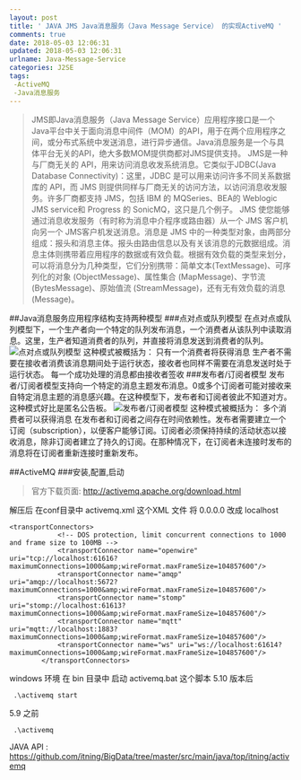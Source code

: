 ```yaml
---
layout: post
title: ' JAVA JMS Java消息服务（Java Message Service） 的实现ActiveMQ '
comments: true
date: 2018-05-03 12:06:31
updated: 2018-05-03 12:06:31
urlname: Java-Message-Service
categories: J2SE
tags:
 -ActiveMQ
 -Java消息服务
---
```

> JMS即Java消息服务（Java Message Service）应用程序接口是一个Java平台中关于面向消息中间件（MOM）的API，用于在两个应用程序之间，或分布式系统中发送消息，进行异步通信。Java消息服务是一个与具体平台无关的API，绝大多数MOM提供商都对JMS提供支持。
	JMS是一种与厂商无关的 API，用来访问消息收发系统消息。它类似于JDBC(Java Database Connectivity)：这里，JDBC 是可以用来访问许多不同关系数据库的 API，而 JMS 则提供同样与厂商无关的访问方法，以访问消息收发服务。许多厂商都支持 JMS，包括 IBM 的 MQSeries、BEA的 Weblogic JMS service和 Progress 的 SonicMQ，这只是几个例子。 JMS 使您能够通过消息收发服务（有时称为消息中介程序或路由器）从一个 JMS 客户机向另一个 JMS客户机发送消息。消息是 JMS 中的一种类型对象，由两部分组成：报头和消息主体。报头由路由信息以及有关该消息的元数据组成。消息主体则携带着应用程序的数据或有效负载。根据有效负载的类型来划分，可以将消息分为几种类型，它们分别携带：简单文本(TextMessage)、可序列化的对象 (ObjectMessage)、属性集合 (MapMessage)、字节流 (BytesMessage)、原始值流 (StreamMessage)，还有无有效负载的消息 (Message)。

##Java消息服务应用程序结构支持两种模型
###点对点或队列模型
在点对点或队列模型下，一个生产者向一个特定的队列发布消息，一个消费者从该队列中读取消息。这里，生产者知道消费者的队列，并直接将消息发送到消费者的队列。
 ![点对点或队列模型](https://img-blog.csdn.net/20180323134941298?watermark/2/text/aHR0cHM6Ly9ibG9nLmNzZG4ubmV0L2ExODM3NjM0NDQ3/font/5a6L5L2T/fontsize/400/fill/I0JBQkFCMA==/dissolve/70)
这种模式被概括为：
只有一个消费者将获得消息
生产者不需要在接收者消费该消息期间处于运行状态，接收者也同样不需要在消息发送时处于运行状态。
每一个成功处理的消息都由接收者签收
###发布者/订阅者模型
发布者/订阅者模型支持向一个特定的消息主题发布消息。0或多个订阅者可能对接收来自特定消息主题的消息感兴趣。在这种模型下，发布者和订阅者彼此不知道对方。这种模式好比是匿名公告板。
![发布者/订阅者模型](https://img-blog.csdn.net/20180323134959876?watermark/2/text/aHR0cHM6Ly9ibG9nLmNzZG4ubmV0L2ExODM3NjM0NDQ3/font/5a6L5L2T/fontsize/400/fill/I0JBQkFCMA==/dissolve/70)
 这种模式被概括为：
多个消费者可以获得消息
在发布者和订阅者之间存在时间依赖性。发布者需要建立一个订阅（subscription），以便客户能够订阅。订阅者必须保持持续的活动状态以接收消息，除非订阅者建立了持久的订阅。在那种情况下，在订阅者未连接时发布的消息将在订阅者重新连接时重新发布。

##ActiveMQ
###安装,配置,启动

> 官方下载页面: http://activemq.apache.org/download.html

解压后 在conf目录中 activemq.xml 这个XML 文件
将 0.0.0.0 改成 localhost
```
<transportConnectors>
            <!-- DOS protection, limit concurrent connections to 1000 and frame size to 100MB -->
            <transportConnector name="openwire" uri="tcp://localhost:61616?maximumConnections=1000&amp;wireFormat.maxFrameSize=104857600"/>
            <transportConnector name="amqp" uri="amqp://localhost:5672?maximumConnections=1000&amp;wireFormat.maxFrameSize=104857600"/>
            <transportConnector name="stomp" uri="stomp://localhost:61613?maximumConnections=1000&amp;wireFormat.maxFrameSize=104857600"/>
            <transportConnector name="mqtt" uri="mqtt://localhost:1883?maximumConnections=1000&amp;wireFormat.maxFrameSize=104857600"/>
            <transportConnector name="ws" uri="ws://localhost:61614?maximumConnections=1000&amp;wireFormat.maxFrameSize=104857600"/>
        </transportConnectors>
```
windows 环境 在 bin 目录中 启动 activemq.bat 这个脚本
 5.10 版本后
```
 .\activemq start
```
 5.9 之前

```
 .\activemq
```

JAVA API : https://github.com/itning/BigData/tree/master/src/main/java/top/itning/activemq

